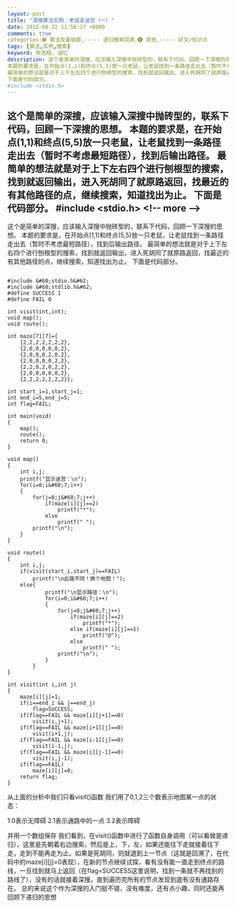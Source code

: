 ```yaml
---
layout: post
title: "深搜算法实例：老鼠走迷宫（一）"
date: 2015-08-22 11:56:17 +0800
comments: true
categories:❺ 算法及基础题,----- 递归搜索回溯,❻ 其他,----- 好文/知识点
tags: [算法,实例,搜索]
keyword: 陈浩翔, 谙忆
description: 这个是简单的深搜，应该输入深搜中抛砖型的，联系下代码，回顾一下深搜的思想。 
本题的要求是，在开始点(1,1)和终点(5,5)放一只老鼠，让老鼠找到一条路径走出去（暂时不考虑最短路径），找到后输出路径。 
最简单的想法就是对于上下左右四个进行刨根型的搜索，找到就返回输出，进入死胡同了就原路返回，找最近的有其他路径的点，继续搜索，知道找出为止。 
下面是代码部分。
#include <stdio.h> 
---
```



这个是简单的深搜，应该输入深搜中抛砖型的，联系下代码，回顾一下深搜的思想。 
本题的要求是，在开始点(1,1)和终点(5,5)放一只老鼠，让老鼠找到一条路径走出去（暂时不考虑最短路径），找到后输出路径。 
最简单的想法就是对于上下左右四个进行刨根型的搜索，找到就返回输出，进入死胡同了就原路返回，找最近的有其他路径的点，继续搜索，知道找出为止。 
下面是代码部分。
#include &#60;stdio.h&#62;
&#60;!-- more --&#62;
----------

这个是简单的深搜，应该输入深搜中抛砖型的，联系下代码，回顾一下深搜的思想。
本题的要求是，在开始点(1,1)和终点(5,5)放一只老鼠，让老鼠找到一条路径走出去（暂时不考虑最短路径），找到后输出路径。
最简单的想法就是对于上下左右四个进行刨根型的搜索，找到就返回输出，进入死胡同了就原路返回，找最近的有其他路径的点，继续搜索，知道找出为止。
下面是代码部分。

```

#include &#60;stdio.h&#62;
#include &#60;stdlib.h&#62;
#define SUCCESS 1
#define FAIL 0
 
int visit(int,int);
void map();
void route();
 
int maze[7][7]={
    {2,2,2,2,2,2,2},
    {2,0,0,0,0,0,2},
    {2,0,0,0,2,0,2},
    {2,0,0,0,0,2,2},
    {2,2,0,2,0,2,2},
    {2,0,0,0,0,0,2},
    {2,2,2,2,2,2,2}};
 
int start_i=1,start_j=1;
int end_i=5,end_j=5;
int flag=FAIL;
 
int main(void)
{
    map();
    route();
    return 0;
}
 
void map()
{
    int i,j;
    printf("显示迷宫：\n");
    for(i=0;i&#60;7;i++)
    {
        for(j=0;j&#60;7;j++)
            if(maze[i][j]==2)
                printf("*");
            else
                printf(" ");
        printf("\n");
    }
}
 
void route()
{
    int i,j;
    if(visit(start_i,start_j)==FAIL)
        printf("\n此路不同！换个地图！");
    else{
            printf("\n显示路径：\n");
            for(i=0;i&#60;7;i++)
            {
                for(j=0;j&#60;7;j++)
                    if(maze[i][j]==2)
                        printf("*");
                    else if(maze[i][j]==1)
                        printf("@");
                    else
                        printf(" ");
                printf("\n");
            }
        }
}
 
int visit(int i,int j)
{
    maze[i][j]=1;
    if(i==end_i && j==end_j)
        flag=SUCCESS;
    if(flag==FAIL && maze[i][j+1]==0)
        visit(i,j+1);
    if(flag==FAIL && maze[i+1][j]==0)
        visit(i+1,j);
    if(flag==FAIL && maze[i-1][j]==0)
        visit(i-1,j);
    if(flag==FAIL && maze[i][j-1]==0)
        visit(i,j-1);
    if(flag==FAIL)
        maze[i][j]=0;
    return flag;
}
```

从上面的分析中我们只看visit()函数
我们用了0,1,2三个数表示地图某一点的状态：

1.0表示无障碍
2.1表示通路中的一点
3.2表示障碍

并用一个数组保存
我们看到，在visit()函数中进行了函数自身调用（可以看做是递归），这里是先朝着右边搜索，然后是上，下，左，如果还能往下走就接着往下走，走到不能再走为止。如果是死胡同，则就退到上一节点（这就是回溯了，在代码中的maze[i][j]=0表现），在新的节点继续试探，看有没有能一直走到终点的路线，一旦找到就马上返回（在flag=SUCCESS这里说明，找到一条就不再找别的路线了），没有的话就接着深搜，直到遍历完所有的节点发现到底有没有通路存在。
总的来说这个作为深搜的入门挺不错，没有难度，还有点小趣，同时还能再回顾下递归的思想